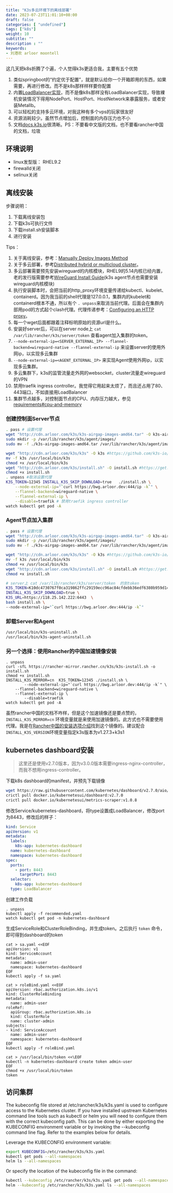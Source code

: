 ```yaml
---
title: "K3s多云环境下的离线部署"
date: 2023-07-23T11:01:10+08:00
draft: false
categories: [ "undefined"]
tags: ["k8s"]
weight: 10
subtitle: ""
description : ""
keywords:
- 刘港欢 arloor moontell
---
```


这几天把k8s折腾了个遍，个人觉得k3s更适合我，主要有五个优势

1. 类似springboot的“约定优于配置”，就是默认给你一个开箱即用的东西，如果需要，再进行修改。而不是k8s那样样样要你配置
2. 内置[LoadBalancer实现](https://docs.k3s.io/networking#service-load-balancer)，而不是像k8s那样没有LoadBalancer实现，导致裸机安装情况下得用NodePort、HostPort、HostNetwork来暴露服务，或者安装Metallb。
3. 可以轻松的支持多云环境，对我这种有多个vps的玩家很友好
4. 资源消耗较少。虽然节点增加后，控制面的内存压力也不小
5. 文档[docs.k3s.io](https://docs.k3s.io/)很清晰。PS：不要看中文版的文档，也不要看rancher中国的文档，垃圾

<!--more-->

## 环境说明

- linux发型版： RHEL9.2
- firewalld关闭
- selinux关闭

## 离线安装

步骤说明：

1. 下载离线安装包
2. 下载k3s可执行文件
3. 下载install.sh安装脚本
4. 进行安装

Tips：

1. 关于离线安装，参考：[Manually Deploy Images Method](https://docs.k3s.io/installation/airgap#manually-deploy-images-method)
2. 关于多云部署，参考[Distributed hybrid or multicloud cluster](https://docs.k3s.io/installation/network-options#distributed-hybrid-or-multicloud-cluster)。
3. 多云部署需要预先安装wireguard的内核模块，RHEL9的5.14内核已经内置，老的发行版需要参考[WireGuard Install Guide](https://www.wireguard.com/install/)(k3s agent节点也需要安装wireguard内核模块)
4. 执行安装脚本时，会把当前的http_proxy环境变量传递给kubectl、kubelet、containerd。因为我当前的shell代理是127.0.0.1，集群内的kubelet和containerd根本不通，所以有个 `. unpass`来取消当前代理。后面会在集群内部用pod的方式起个clash代理。代理传递参考：[Configuring an HTTP proxy](https://docs.k3s.io/advanced#configuring-an-http-proxy)。
5. 每一个wget后面都跟着注释标明原始的资源url是什么。
6. 安装好server后，可以在server node上 `cat /var/lib/rancher/k3s/server/token` 查看agent加入集群的token。
7. `--node-external-ip=<SERVER_EXTERNAL_IP> --flannel-backend=wireguard-native --flannel-external-ip` 来设置server的使用外网ip，以实现多云集群
8. `--node-external-ip=<AGENT_EXTERNAL_IP>` 来实现Agent使用外网ip，以实现多云集群。
9. 多云集群下，k3s的监管流量走外网的websocket，cluster流量走wireguard的VPN
10. 禁用traefik ingress controller。我觉得它用起来太烦了，而且还占用了80、443端口，不如直接用LoadBalancer
11. 集群节点越多，对控制面节点的CPU、内存压力越大，参见[requirements#cpu-and-memory](https://docs.k3s.io/installation/requirements#cpu-and-memory)

### 创建控制面Server节点

```bash
. pass # 设置代理
wget "http://cdn.arloor.com/k3s/k3s-airgap-images-amd64.tar" -O k3s-airgap-images-amd64.tar # https://github.com/k3s-io/k3s/releases/download/v1.27.3%2Bk3s1/k3s-airgap-images-amd64.tar
sudo mkdir -p /var/lib/rancher/k3s/agent/images/
sudo mv -f ./k3s-airgap-images-amd64.tar /var/lib/rancher/k3s/agent/images/

wget "http://cdn.arloor.com/k3s/k3s" -O k3s #https://github.com/k3s-io/k3s/releases/download/v1.27.3%2Bk3s1/k3s
mv -f k3s /usr/local/bin/k3s
chmod +x /usr/local/bin/k3s
wget "http://cdn.arloor.com/k3s/install.sh" -O install.sh #https://get.k3s.io/
chmod +x install.sh
. unpass #取消设置代理
K3S_TOKEN=12345 INSTALL_K3S_SKIP_DOWNLOAD=true   ./install.sh \
	--node-external-ip="`curl https://bwg.arloor.dev:444/ip -k`" \
    --flannel-backend=wireguard-native \
    --flannel-external-ip \
	--disable=traefik # 禁用traefik ingress controller
watch kubectl get pod -A
```

### Agent节点加入集群


```bash
. pass # 设置代理
wget "http://cdn.arloor.com/k3s/k3s-airgap-images-amd64.tar" -O k3s-airgap-images-amd64.tar # https://github.com/k3s-io/k3s/releases/download/v1.27.3%2Bk3s1/k3s-airgap-images-amd64.tar
sudo mkdir -p /var/lib/rancher/k3s/agent/images/
sudo mv -f ./k3s-airgap-images-amd64.tar /var/lib/rancher/k3s/agent/images/

wget "http://cdn.arloor.com/k3s/k3s" -O k3s #https://github.com/k3s-io/k3s/releases/download/v1.27.3%2Bk3s1/k3s
mv -f k3s /usr/local/bin/k3s
chmod +x /usr/local/bin/k3s
wget "http://cdn.arloor.com/k3s/install.sh" -O install.sh #https://get.k3s.io/
chmod +x install.sh

# server上 cat /var/lib/rancher/k3s/server/token  的到token
K3S_TOKEN=K10dc4730767f0ca319862ffc29159ecc96ac84cfdebb36edf6380b959d143fd97a::server:12345 \
INSTALL_K3S_SKIP_DOWNLOAD=true \
K3S_URL=https://118.25.142.222:6443  \
bash install.sh \
--node-external-ip="`curl https://bwg.arloor.dev:444/ip -k`"
```

### 卸载Server和Agent

```bash
/usr/local/bin/k3s-uninstall.sh
/usr/local/bin/k3s-agent-uninstall.sh
```

### 另一个选择：使用Rancher的中国加速镜像安装

```shell
. unpass
curl -sfL https://rancher-mirror.rancher.cn/k3s/k3s-install.sh -o install.sh
chmod +x install.sh
INSTALL_K3S_MIRROR=cn  K3S_TOKEN=12345 ./install.sh \
		--node-external-ip="`curl https://bwg.arloor.dev:444/ip -k`" \
    --flannel-backend=wireguard-native \
    --flannel-external-ip \
		--disable=traefik
watch kubectl get pod -A
```

虽然rancher中国的文档不咋样，但是这个加速镜像还是要点赞的， `INSTALL_K3S_MIRROR=cn` 环境变量就是来使用加速镜像的。此方式也不需要使用代理。我是在[Rancher中国的安装选项介绍](https://docs.rancher.cn/docs/k3s/installation/install-options/_index/#%E4%BD%BF%E7%94%A8%E8%84%9A%E6%9C%AC%E5%AE%89%E8%A3%85%E7%9A%84%E9%80%89%E9%A1%B9)找到这个镜像的。建议配合 `INSTALL_K3S_VERSION`环境变量指定k3s版本为v1.27.3+k3s1



## kubernetes dashboard安装

> 这里还是使用v2.7.0版本，因为v3.0.0版本需要ingress-nginx-controller，而我不想用ingress-controller。

下载k8s dashboard的manifest，并预先下载镜像

```bash
wget https://raw.githubusercontent.com/kubernetes/dashboard/v2.7.0/aio/deploy/recommended.yaml -O recommended.yaml
crictl pull docker.io/kubernetesui/dashboard:v2.7.0
crictl pull docker.io/kubernetesui/metrics-scraper:v1.0.8
```

修改Service/kubernetes-dashboard，将type设置成LoadBalancer，修改port为8443，修改后的样子：

```yaml
kind: Service
apiVersion: v1
metadata:
  labels:
    k8s-app: kubernetes-dashboard
  name: kubernetes-dashboard
  namespace: kubernetes-dashboard
spec:
  ports:
    - port: 8443
      targetPort: 8443
  selector:
    k8s-app: kubernetes-dashboard
  type: LoadBalancer
```

创建工作负载

```shell
. unpass
kubectl apply -f recommended.yaml
watch kubectl get pod -n kubernetes-dashboard
```

生成ServiceRole和ClusterRoleBinding，并生成token。之后执行 `token` 命令，即可得到dashboard的token

```shell
cat > sa.yaml <<EOF
apiVersion: v1
kind: ServiceAccount
metadata:
  name: admin-user
  namespace: kubernetes-dashboard
EOF
kubectl apply -f sa.yaml

cat > roleBind.yaml <<EOF
apiVersion: rbac.authorization.k8s.io/v1
kind: ClusterRoleBinding
metadata:
  name: admin-user
roleRef:
  apiGroup: rbac.authorization.k8s.io
  kind: ClusterRole
  name: cluster-admin
subjects:
- kind: ServiceAccount
  name: admin-user
  namespace: kubernetes-dashboard
EOF
kubectl apply -f roleBind.yaml

cat > /usr/local/bin/token <<\EOF
kubectl -n kubernetes-dashboard create token admin-user
EOF
chmod +x /usr/local/bin/token
token
```

## 访问集群

The kubeconfig file stored at /etc/rancher/k3s/k3s.yaml is used to configure access to the Kubernetes cluster. If you have installed upstream Kubernetes command line tools such as kubectl or helm you will need to configure them with the correct kubeconfig path. This can be done by either exporting the KUBECONFIG environment variable or by invoking the --kubeconfig command line flag. Refer to the examples below for details.

Leverage the KUBECONFIG environment variable:

```bash
export KUBECONFIG=/etc/rancher/k3s/k3s.yaml
kubectl get pods --all-namespaces
helm ls --all-namespaces
```

Or specify the location of the kubeconfig file in the command:

```bash
kubectl --kubeconfig /etc/rancher/k3s/k3s.yaml get pods --all-namespaces
helm --kubeconfig /etc/rancher/k3s/k3s.yaml ls --all-namespaces
```

